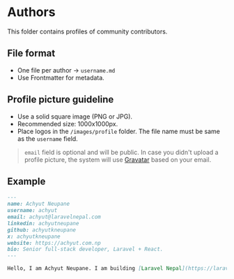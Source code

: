 # Authors

This folder contains profiles of community contributors.

## File format
- One file per author → `username.md`
- Use Frontmatter for metadata.

## Profile picture guideline

- Use a solid square image (PNG or JPG).
- Recommended size: 1000x1000px.
- Place logos in the `/images/profile` folder. The file name must be same as the `username` field.

> `email` field is optional and will be public. 
> In case you didn't upload a profile picture, the system will use [Gravatar](https://en.gravatar.com/) based on your email.

## Example

```markdown
---
name: Achyut Neupane
username: achyut
email: achyut@laravelnepal.com
linkedin: achyutneupane
github: achyutkneupane
x: achyutkneupane
website: https://achyut.com.np
bio: Senior full-stack developer, Laravel + React.
---

Hello, I am Achyut Neupane. I am building [Laravel Nepal](https://laravelnepal.com).
```
